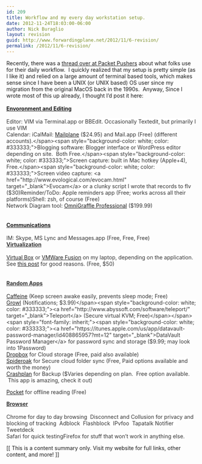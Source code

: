 ```yaml
---
id: 209
title: Workflow and my every day workstation setup.
date: 2012-11-24T18:03:00-06:00
author: Nick Buraglio
layout: revision
guid: http://www.forwardingplane.net/2012/11/6-revision/
permalink: /2012/11/6-revision/
---
```

<span style="font-family: inherit;">Recently, there was a <a href="http://forum.packetpushers.net/showthread.php/309-Productivity-or-Social-Apps?p=1276" target="_blank">thread over at Packet Pushers</a> about what folks use for their daily workflow.  I quickly realized that my setup is pretty simple (as I like it) and relied on a large amount of terminal based tools, which makes sense since I have been a UNIX (or UNIX based) OS user since my migration from the original MacOS back in the 1990s.  Anyway, Since I wrote most of this up already, I thought I&#8217;d post it here:</span>  
<span style="font-family: inherit;"><br /></span><span style="font-family: inherit;"><u><b>Envoronment and Editing</b></u></span>  
<span style="font-family: inherit;"><br /></span><span style="font-family: inherit;"><span style="background-color: white; color: #333333;">Editor: VIM via Terminal.app or BBEdit. Occasionally Textedit, but primarily I use VIM</span></span>  
<span style="font-family: inherit;"><span style="background-color: white; color: #333333;">Calendar: iCal</span><span style="background-color: white; color: #333333;">Mail: <a href="http://mailplaneapp.com/" target="_blank">Mailplane</a> ($24.95) and Mail.app (Free) (different accounts).</span><span style="background-color: white; color: #333333;">Blogging software: Blogger interface or WordPress editor depending on site.  Both Free.</span><span style="background-color: white; color: #333333;">Screen capture: built in Mac hotkey (Apple+4), Free.</span><span style="background-color: white; color: #333333;">Screen video capture: <a href="http://www.evological.com/evocam.html" target="_blank">Evocam</a> or a clunky script I wrote that records to flv ($30)</span><span style="background-color: white; color: #333333;">Reminder/ToDo: Apple reminders app (Free; works across all their platforms)</span><span style="background-color: white; color: #333333;">Shell: zsh, of course (Free)</span></span>  
<span style="background-color: white; color: #333333;">Network Diagram tool: </span><a href="http://www.omnigroup.com/products/omnigraffle/" target="_blank">OmniGraffle Professional</a><span style="background-color: white; color: #333333;"> ($199.99)</span><span style="font-family: inherit;"><span style="background-color: white; color: #333333;"><br /></span><span style="background-color: white; color: #333333;"><br /></span></span>  
<u><b>Communications</b></u>  
<u><b><br /></b></u><span style="font-family: inherit;"><span style="background-color: white; color: #333333;">IM: Skype, MS Lync and Messages.app (Free, Free, Free)</span><br style="-webkit-box-shadow: none !important; background-color: white; color: #333333;" /><span style="background-color: white; color: #333333;"><u><b>Virtualization</b></u></span></span>  
<span style="font-family: inherit;"><span style="background-color: white; color: #333333;"><b><u><br /></u></b></span><span style="background-color: white; color: #333333;"><a href="https://www.virtualbox.org/" target="_blank">Virtual Box</a> or <a href="http://store.vmware.com/store/vmware/pd/productID.165310200/Currency.USD/?src=PaidSearch_Google_eBiz_Fusion_US_Brand" target="_blank">VMWare Fusion</a> on my laptop, depending on the application. See <a href="http://forum.packetpushers.net/showthread.php/309-Productivity-or-Social-Apps?p=1276" target="_blank">this post</a> for good reasons. (Free, $50)</span><br style="-webkit-box-shadow: none !important; background-color: white; color: #333333;" /><span style="background-color: white; color: #333333;"><br /></span></span>  
<span style="font-family: inherit;"><span style="background-color: white; color: #333333;"><b><u>Random Apps</u></b></span></span>  
<span style="font-family: inherit;"><span style="background-color: white; color: #333333;"><b><u><br /></u></b></span><span style="background-color: white; color: #333333;"><a href="https://itunes.apple.com/us/app/caffeine/id411246225?mt=12" target="_blank">Caffeine</a> (Keep screen awake easily, prevents sleep mode; Free)  </span></span>  
<span style="font-family: inherit;"><span style="background-color: white; color: #333333;"><a href="https://itunes.apple.com/us/app/growl/id467939042?mt=12" target="_blank">Growl</a> (Notifications; $3.99)</span><span style="background-color: white; color: #333333;"><a href="http://www.abyssoft.com/software/teleport/" target="_blank">Teleport</a> (Secure virtual KVM; Free)</span></span>  
<span style="font-family: inherit;"><span style="background-color: white; color: #333333;"><a href="https://itunes.apple.com/us/app/datavault-password-manager/id408865957?mt=12" target="_blank">DataVault Password Manager</a> for password sync and storage ($9.99; may look into 1Password)</span><br style="-webkit-box-shadow: none !important; background-color: white; color: #333333;" /><span style="background-color: white; color: #333333;"><a href="http://db.tt/iIXz2oDO" target="_blank">Dropbox</a> for Cloud storage (Free, paid also available)</span></span>  
<span style="font-family: inherit;"><span style="background-color: white; color: #333333;"><a href="https://spideroak.com/download/referral/1ddbb514c7eede1e37ad6411e76b549c" target="_blank">Spideroak</a> for Secure cloud folder sync (Free, Paid options available and worth the money)</span></span>  
<span style="font-family: inherit;"><span style="background-color: white; color: #333333;"><a href="http://www.crashplan.com/" target="_blank">Crashplan</a> for Backup ($Varies depending on plan.  Free option available.  This app is amazing, check it out)</span></span>

<span style="color: #333333;"><a href="https://itunes.apple.com/us/app/pocket/id568494494?mt=12" target="_blank">Pocket</a> for offline reading (Free)</span>

<div style="font-family: inherit;">
</div>

<span style="font-family: inherit;"><span style="background-color: white; color: #333333;"><u><b>Browser</b></u></span></span>  
<span style="font-family: inherit;"><span style="background-color: white; color: #333333;"><b><u><br /></u></b></span><span style="background-color: white; color: #333333;">Chrome for day to day browsing</span><span style="background-color: white; color: #333333;">  Disconnect and Collusion for privacy and blocking of tracking</span><span style="background-color: white; color: #333333;">  Adblock</span><span style="background-color: white; color: #333333;">  Flashblock</span><span style="background-color: white; color: #333333;">  IPvfoo</span><span style="background-color: white; color: #333333;">  Tapatalk Notifier </span><span style="background-color: white; color: #333333;">  Tweetdeck</span><br style="-webkit-box-shadow: none !important; background-color: white; color: #333333;" /><span style="background-color: white; color: #333333;">Safari for quick testing</span><span style="background-color: white; color: #333333;">Firefox for stuff that won&#8217;t work in anything else.</span></span>

<div>
  [[ This is a content summary only. Visit my website for full links, other content, and more! ]]
</div>